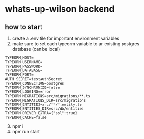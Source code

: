 # whats-up-wilson backend

## how to start

1. create a .env file for important environment variables
2. make sure to set each typeorm variable to an existing postgres database (can be local)
````
TYPEORM_HOST=
TYPEORM_USERNAME=
TYPEORM_PASSWORD=
TYPEORM_DATABASE=
TYPEORM_PORT=
AUTH_SECRET=testAuthSecret
TYPEORM_CONNECTION=postgres
TYPEORM_SYNCHRONIZE=false
TYPEORM_LOGGING=error
TYPEORM_MIGRATIONS=src/migrations/**.ts
TYPEORM_MIGRATIONS_DIR=src/migrations
TYPEORM_ENTITIES=src/**/*.entity.ts
TYPEORM_ENTITIES_DIR=src/db/entities
TYPEORM_DRIVER_EXTRA={"ssl":true}
TYPEORM_CACHE=false
````
3. npm i
4. npm run start